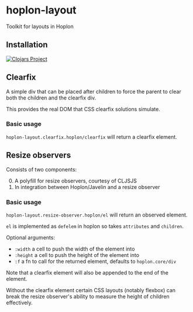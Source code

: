 # hoplon-layout

Toolkit for layouts in Hoplon

## Installation

[![Clojars Project](https://img.shields.io/clojars/v/thedavidmeister/hoplon-layout.svg)](https://clojars.org/thedavidmeister/hoplon-layout)

## Clearfix

A simple div that can be placed after children to force the parent to clear both
the children and the clearfix div.

This provides the real DOM that CSS clearfix solutions simulate.

### Basic usage

`hoplon-layout.clearfix.hoplon/clearfix` will return a clearfix element.

## Resize observers

Consists of two components:

0. A polyfill for resize observers, courtesy of CLJSJS
0. In integration between Hoplon/Javelin and a resize observer

### Basic usage

`hoplon-layout.resize-observer.hoplon/el` will return an observed element.

`el` is implemented as `defelem` in hoplon so takes `attributes` and `children`.

Optional arguments:

- `:width` a cell to push the width of the element into
- `:height` a cell to push the height of the element into
- `:f` a fn to call for the returned element, defaults to `hoplon.core/div`

Note that a clearfix element will also be appended to the end of the element.

Without the clearfix element certain CSS layouts (notably flexbox) can break the
resize observer's ability to measure the height of children effectively.
